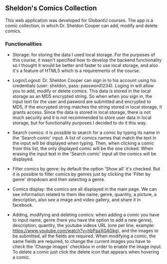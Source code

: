 ## Sheldon's Comics Collection

This web application was developed for GlobantU courses. The app is a comic collection, in which Dr. Sheldon Cooper can add, modify and delete comics.

### Functionalities

- Storage: for storing the data I used local storage. For the purposes of this course, it wasn't specified how to develop the backend functionality so I thought it would be better and faster to use local storage, and also it's a feature of HTML5 which is a requirements of the course.

- Login/Logout: Dr. Sheldon Cooper can sign in to his account using his credentials (user: sheldon, pass: password1234). Loging in will allow you to add, modify or delete comics. This data is stored in the local storage as an MD5 encrypted string. So when when you sign in, the input text for the user and pasword are submitted and encrypted to MD5, if the encrypted string matches the string stored in local storage, it grants access. Since the data is stored in local storage, there is not much security and it is not recommended to store user data in local storage, but for functionality purposes I decided to do it this way.

- Search comics: it is possible to search for a comic by typing its name in the 'Search comic' input. A list of comics names that match the text in the input will be displayed when typing. Then, when clicking a comic from this list, the only displayed comic will be the one clicked. When erasing the input text in the 'Search comic' input all the comics will be displayed.

- Filter comics by genre: by default the option 'Show all' it's checked. But it is possible to filter comics by genres just by clicking the 'Filter by genre' dropdown and then selecting a genre.

- Comics display: the comics are all displayed in the main page. We can see information related to them like name, genre, quantity, a picture, a description, also see a image and video gallery, and share it in facebook.

- Adding, modifying and deleting comics: when adding a comic you have to input name, genre (here you have the option to add a new genre), description, quantity, the youtube videos URL (one per line, example: https://www.youtube.com/watch?v=hbPaaXGAGkg), and  the images to be submitted, all the fields are required. When modifying a comic, the same fields are required, to change the current images you have to check the 'Change images' checkbox in order to enable the image input. To delete a comic just click the delete icon that appears when hovering a comic.